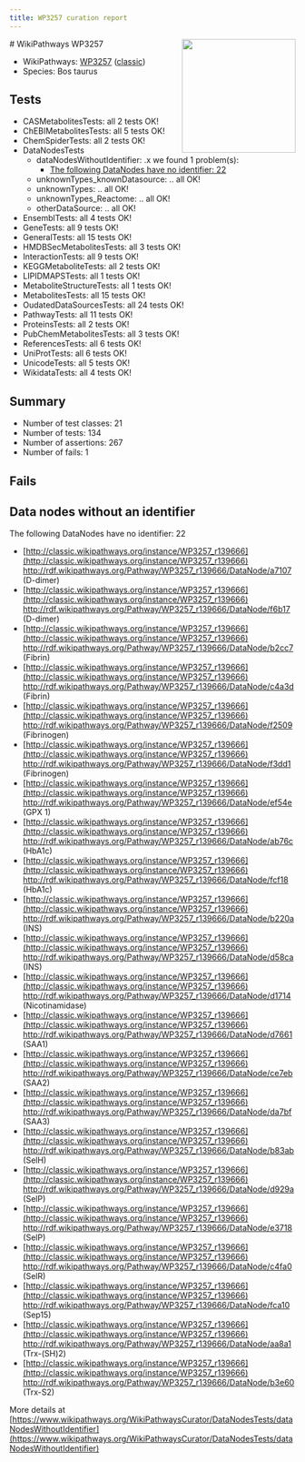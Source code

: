 ```yaml
---
title: WP3257 curation report
---
```


<img style="float: right; width: 200px" src="https://upload.wikimedia.org/wikipedia/commons/thumb/8/83/Wplogo_with_text_500.png/640px-Wplogo_with_text_500.png" />
# WikiPathways WP3257

* WikiPathways: [WP3257](https://wikipathways.org/pathways/WP3257) ([classic](https://classic.wikipathways.org/instance/WP3257))
* Species: Bos taurus
## Tests
* CASMetabolitesTests: all 2 tests OK!
* ChEBIMetabolitesTests: all 5 tests OK!
* ChemSpiderTests: all 2 tests OK!
* DataNodesTests
    * dataNodesWithoutIdentifier: .x we found 1 problem(s):
        * [The following DataNodes have no identifier: 22](#8792c4b1)
    * unknownTypes_knownDatasource: .. all OK!
    * unknownTypes: .. all OK!
    * unknownTypes_Reactome: .. all OK!
    * otherDataSource: .. all OK!
* EnsemblTests: all 4 tests OK!
* GeneTests: all 9 tests OK!
* GeneralTests: all 15 tests OK!
* HMDBSecMetabolitesTests: all 3 tests OK!
* InteractionTests: all 9 tests OK!
* KEGGMetaboliteTests: all 2 tests OK!
* LIPIDMAPSTests: all 1 tests OK!
* MetaboliteStructureTests: all 1 tests OK!
* MetabolitesTests: all 15 tests OK!
* OudatedDataSourcesTests: all 24 tests OK!
* PathwayTests: all 11 tests OK!
* ProteinsTests: all 2 tests OK!
* PubChemMetabolitesTests: all 3 tests OK!
* ReferencesTests: all 6 tests OK!
* UniProtTests: all 6 tests OK!
* UnicodeTests: all 5 tests OK!
* WikidataTests: all 4 tests OK!


## Summary

* Number of test classes: 21
* Number of tests: 134
* Number of assertions: 267
* Number of fails: 1

## Fails

<a name="8792c4b1" />

## Data nodes without an identifier

The following DataNodes have no identifier: 22

* [http://classic.wikipathways.org/instance/WP3257_r139666](http://classic.wikipathways.org/instance/WP3257_r139666) http://rdf.wikipathways.org/Pathway/WP3257_r139666/DataNode/a7107 (D-dimer)
* [http://classic.wikipathways.org/instance/WP3257_r139666](http://classic.wikipathways.org/instance/WP3257_r139666) http://rdf.wikipathways.org/Pathway/WP3257_r139666/DataNode/f6b17 (D-dimer)
* [http://classic.wikipathways.org/instance/WP3257_r139666](http://classic.wikipathways.org/instance/WP3257_r139666) http://rdf.wikipathways.org/Pathway/WP3257_r139666/DataNode/b2cc7 (Fibrin)
* [http://classic.wikipathways.org/instance/WP3257_r139666](http://classic.wikipathways.org/instance/WP3257_r139666) http://rdf.wikipathways.org/Pathway/WP3257_r139666/DataNode/c4a3d (Fibrin)
* [http://classic.wikipathways.org/instance/WP3257_r139666](http://classic.wikipathways.org/instance/WP3257_r139666) http://rdf.wikipathways.org/Pathway/WP3257_r139666/DataNode/f2509 (Fibrinogen)
* [http://classic.wikipathways.org/instance/WP3257_r139666](http://classic.wikipathways.org/instance/WP3257_r139666) http://rdf.wikipathways.org/Pathway/WP3257_r139666/DataNode/f3dd1 (Fibrinogen)
* [http://classic.wikipathways.org/instance/WP3257_r139666](http://classic.wikipathways.org/instance/WP3257_r139666) http://rdf.wikipathways.org/Pathway/WP3257_r139666/DataNode/ef54e (GPX 1)
* [http://classic.wikipathways.org/instance/WP3257_r139666](http://classic.wikipathways.org/instance/WP3257_r139666) http://rdf.wikipathways.org/Pathway/WP3257_r139666/DataNode/ab76c (HbA1c)
* [http://classic.wikipathways.org/instance/WP3257_r139666](http://classic.wikipathways.org/instance/WP3257_r139666) http://rdf.wikipathways.org/Pathway/WP3257_r139666/DataNode/fcf18 (HbA1c)
* [http://classic.wikipathways.org/instance/WP3257_r139666](http://classic.wikipathways.org/instance/WP3257_r139666) http://rdf.wikipathways.org/Pathway/WP3257_r139666/DataNode/b220a (INS)
* [http://classic.wikipathways.org/instance/WP3257_r139666](http://classic.wikipathways.org/instance/WP3257_r139666) http://rdf.wikipathways.org/Pathway/WP3257_r139666/DataNode/d58ca (INS)
* [http://classic.wikipathways.org/instance/WP3257_r139666](http://classic.wikipathways.org/instance/WP3257_r139666) http://rdf.wikipathways.org/Pathway/WP3257_r139666/DataNode/d1714 (Nicotinamidase)
* [http://classic.wikipathways.org/instance/WP3257_r139666](http://classic.wikipathways.org/instance/WP3257_r139666) http://rdf.wikipathways.org/Pathway/WP3257_r139666/DataNode/d7661 (SAA1)
* [http://classic.wikipathways.org/instance/WP3257_r139666](http://classic.wikipathways.org/instance/WP3257_r139666) http://rdf.wikipathways.org/Pathway/WP3257_r139666/DataNode/ce7eb (SAA2)
* [http://classic.wikipathways.org/instance/WP3257_r139666](http://classic.wikipathways.org/instance/WP3257_r139666) http://rdf.wikipathways.org/Pathway/WP3257_r139666/DataNode/da7bf (SAA3)
* [http://classic.wikipathways.org/instance/WP3257_r139666](http://classic.wikipathways.org/instance/WP3257_r139666) http://rdf.wikipathways.org/Pathway/WP3257_r139666/DataNode/b83ab (SelH)
* [http://classic.wikipathways.org/instance/WP3257_r139666](http://classic.wikipathways.org/instance/WP3257_r139666) http://rdf.wikipathways.org/Pathway/WP3257_r139666/DataNode/d929a (SelP)
* [http://classic.wikipathways.org/instance/WP3257_r139666](http://classic.wikipathways.org/instance/WP3257_r139666) http://rdf.wikipathways.org/Pathway/WP3257_r139666/DataNode/e3718 (SelP)
* [http://classic.wikipathways.org/instance/WP3257_r139666](http://classic.wikipathways.org/instance/WP3257_r139666) http://rdf.wikipathways.org/Pathway/WP3257_r139666/DataNode/c4fa0 (SelR)
* [http://classic.wikipathways.org/instance/WP3257_r139666](http://classic.wikipathways.org/instance/WP3257_r139666) http://rdf.wikipathways.org/Pathway/WP3257_r139666/DataNode/fca10 (Sep15)
* [http://classic.wikipathways.org/instance/WP3257_r139666](http://classic.wikipathways.org/instance/WP3257_r139666) http://rdf.wikipathways.org/Pathway/WP3257_r139666/DataNode/aa8a1 (Trx-(SH)2)
* [http://classic.wikipathways.org/instance/WP3257_r139666](http://classic.wikipathways.org/instance/WP3257_r139666) http://rdf.wikipathways.org/Pathway/WP3257_r139666/DataNode/b3e60 (Trx-S2)


More details at [https://www.wikipathways.org/WikiPathwaysCurator/DataNodesTests/dataNodesWithoutIdentifier](https://www.wikipathways.org/WikiPathwaysCurator/DataNodesTests/dataNodesWithoutIdentifier)

